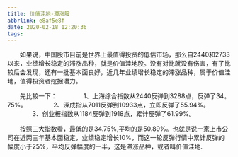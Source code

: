 ```yaml
---
title: 价值洼地-滞涨股
abbrlink: e8af5e8f
date: 2020-02-18 12:20:36
tags:
---
```

&emsp;&emsp;如果说，中国股市目前是世界上最值得投资的低估市场，那么自2440和2733以来，业绩增长稳定的滞涨品种，就是价值洼地股。没有对比就没有伤害，有了比较后会发现，还有一批基本面良好，近几年业绩增长稳定的滞涨品种，属于价值洼地，值得投资者挖掘潜力。

&emsp;&emsp;先比较一下：
&emsp;&emsp;&emsp;&emsp;1、上海综合指数从2440反弹到3288点，反弹了34。75%。
&emsp;&emsp;&emsp;&emsp;2、深成指从7011反弹到10933点，立即反弹了55.94%。
&emsp;&emsp;&emsp;&emsp;3、创业板指数从1184反弹到1918点，累计反弹了61.99%。

&emsp;&emsp;按照三大指数看，最低的是34.75%,平均的是50.89%。也就是说一家上市公司在近两三年基本面稳定，业绩稳定增长10%，而这一轮反弹行情中累计反弹的幅度小于25%，平均反弹幅度的一半，这是滞涨品种，或者叫价值洼地.


